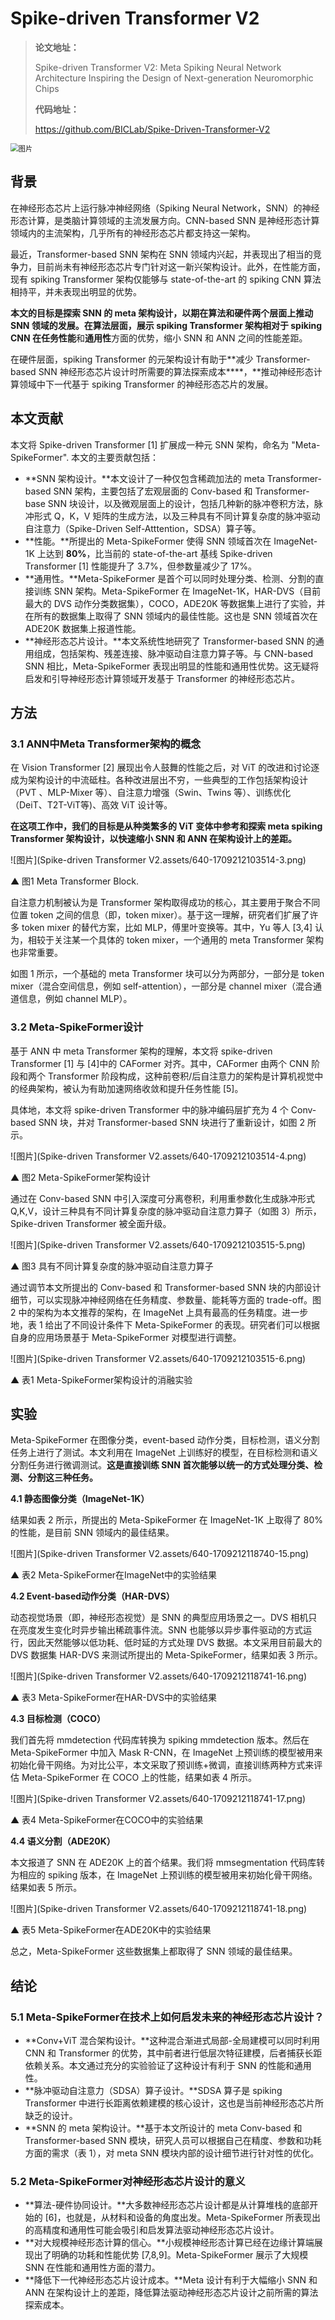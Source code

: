 # Spike-driven Transformer V2

> **论文地址：**
>
> Spike-driven Transformer V2: Meta Spiking Neural Network Architecture Inspiring the Design of Next-generation Neuromorphic Chips
>
> **代码地址：**
>
> https://github.com/BICLab/Spike-Driven-Transformer-V2

<img src="Spike-driven Transformer V2.assets/640.png" alt="图片" style="zoom:80%;" />

## **背景**

在神经形态芯片上运行脉冲神经网络（Spiking Neural Network，SNN）的神经形态计算，是类脑计算领域的主流发展方向。CNN-based SNN 是神经形态计算领域内的主流架构，几乎所有的神经形态芯片都支持这一架构。

最近，Transformer-based SNN 架构在 SNN 领域内兴起，并表现出了相当的竞争力，目前尚未有神经形态芯片专门针对这一新兴架构设计。此外，在性能方面，现有 spiking Transformer 架构仅能够与 state-of-the-art 的 spiking CNN 算法相持平，并未表现出明显的优势。

**本文的目标是探索 SNN 的 meta 架构设计，以期在算法和硬件两个层面上推动 SNN 领域的发展。**在算法层面，展示 spiking Transformer 架构相对于 spiking CNN 在**任务性能**和**通用性**方面的优势，缩小 SNN 和 ANN 之间的性能差距。

在硬件层面，spiking Transformer 的元架构设计有助于**减少 Transformer-based SNN 神经形态芯片设计时所需要的算法探索成本****，**推动神经形态计算领域中下一代基于 spiking Transformer 的神经形态芯片的发展。



## **本文贡献**

本文将 Spike-driven Transformer [1] 扩展成一种元 SNN 架构，命名为 "Meta-SpikeFormer". 本文的主要贡献包括：



- **SNN 架构设计。**本文设计了一种仅包含稀疏加法的 meta Transformer-based SNN 架构，主要包括了宏观层面的 Conv-based 和 Transformer-base SNN 块设计，以及微观层面上的设计，包括几种新的脉冲卷积方法，脉冲形式 Q，K，V 矩阵的生成方法，以及三种具有不同计算复杂度的脉冲驱动自注意力（Spike-Driven Self-Atttention，SDSA）算子等。
- **性能。**所提出的 Meta-SpikeFormer 使得 SNN 领域首次在 ImageNet-1K 上达到 **80%**，比当前的 state-of-the-art 基线 Spike-driven Transformer [1] 性能提升了 3.7%，但参数量减少了 17%。
- **通用性。**Meta-SpikeFormer 是首个可以同时处理分类、检测、分割的直接训练 SNN 架构。Meta-SpikeFormer 在 ImageNet-1K，HAR-DVS（目前最大的 DVS 动作分类数据集），COCO，ADE20K 等数据集上进行了实验，并在所有的数据集上取得了 SNN 领域内的最佳性能。这也是 SNN 领域首次在 ADE20K 数据集上报道性能。
- **神经形态芯片设计。**本文系统性地研究了 Transformer-based SNN 的通用组成，包括架构、残差连接、脉冲驱动自注意力算子等。与 CNN-based SNN 相比，Meta-SpikeFormer 表现出明显的性能和通用性优势。这无疑将启发和引导神经形态计算领域开发基于 Transformer 的神经形态芯片。



## **方法**

### **3.1 ANN中Meta Transformer架构的概念**

在 Vision Transformer [2] 展现出令人鼓舞的性能之后，对 ViT 的改进和讨论逐成为架构设计的中流砥柱。各种改进层出不穷，一些典型的工作包括架构设计（PVT 、MLP-Mixer 等）、自注意力增强（Swin、Twins 等）、训练优化（DeiT、T2T-ViT等)、高效 ViT 设计等。

**在这项工作中，我们的目标是从种类繁多的 ViT 变体中参考和探索 meta spiking Transformer 架构设计，以快速缩小 SNN 和 ANN 在架构设计上的差距。**

![图片](Spike-driven Transformer V2.assets/640-1709212103514-3.png)

▲ 图1 Meta Transformer Block.



自注意力机制被认为是 Transformer 架构取得成功的核心，其主要用于聚合不同位置 token 之间的信息（即，token mixer）。基于这一理解，研究者们扩展了许多 token mixer 的替代方案，比如 MLP，傅里叶变换等。其中，Yu 等人 [3,4] 认为，相较于关注某一个具体的 token mixer，一个通用的 meta Transformer 架构也非常重要。



如图 1 所示，一个基础的 meta Transformer 块可以分为两部分，一部分是 token mixer（混合空间信息，例如 self-attention），一部分是 channel mixer（混合通道信息，例如 channel MLP）。

### **3.2 Meta-SpikeFormer设计**

基于 ANN 中 meta Transformer 架构的理解，本文将 spike-driven Transformer [1] 与 [4]中的 CAFormer 对齐。其中，CAFormer 由两个 CNN 阶段和两个 Transformer 阶段构成，这种前卷积/后自注意力的架构是计算机视觉中的经典架构，被认为有助加速网络收敛和提升任务性能 [5]。



具体地，本文将 spike-driven Transformer 中的脉冲编码层扩充为 4 个 Conv-based SNN 块，并对 Transformer-based SNN 块进行了重新设计，如图 2 所示。

![图片](Spike-driven Transformer V2.assets/640-1709212103514-4.png)

▲ 图2 Meta-SpikeFormer架构设计



通过在 Conv-based SNN 中引入深度可分离卷积，利用重参数化生成脉冲形式 Q,K,V，设计三种具有不同计算复杂度的脉冲驱动自注意力算子（如图 3）所示，Spike-driven Transformer 被全面升级。

![图片](Spike-driven Transformer V2.assets/640-1709212103515-5.png)

▲ 图3 具有不同计算复杂度的脉冲驱动自注意力算子



通过调节本文所提出的 Conv-based 和 Transformer-based SNN 块的内部设计细节，可以实现脉冲神经网络在任务精度、参数量、能耗等方面的 trade-off。图 2 中的架构为本文推荐的架构，在 ImageNet 上具有最高的任务精度。进一步地，表 1 给出了不同设计条件下 Meta-SpikeFormer 的表现。研究者们可以根据自身的应用场景基于 Meta-SpikeFormer 对模型进行调整。

![图片](Spike-driven Transformer V2.assets/640-1709212103515-6.png)

▲ 表1 Meta-SpikeFormer架构设计的消融实验



## **实验**

Meta-SpikeFormer 在图像分类，event-based 动作分类，目标检测，语义分割任务上进行了测试。本文利用在 ImageNet 上训练好的模型，在目标检测和语义分割任务进行微调测试。**这是直接训练 SNN 首次能够以统一的方式处理分类、检测、分割这三种任务。**

**4.1 静态图像分类（ImageNet-1K）**

结果如表 2 所示，所提出的 Meta-SpikeFormer 在 ImageNet-1K 上取得了 80% 的性能，是目前 SNN 领域内的最佳结果。

![图片](Spike-driven Transformer V2.assets/640-1709212118740-15.png)

▲ 表2 Meta-SpikeFormer在ImageNet中的实验结果

**4.2 Event-based动作分类（HAR-DVS）**

动态视觉场景（即，神经形态视觉）是 SNN 的典型应用场景之一。DVS 相机只在亮度发生变化时异步输出稀疏事件流。SNN 也能够以异步事件驱动的方式运行，因此天然能够以低功耗、低时延的方式处理 DVS 数据。本文采用目前最大的 DVS 数据集 HAR-DVS 来测试所提出的 Meta-SpikeFormer，结果如表 3 所示。

![图片](Spike-driven Transformer V2.assets/640-1709212118741-16.png)

▲ 表3 Meta-SpikeFormer在HAR-DVS中的实验结果

**4.3 目标检测（COCO）**

我们首先将 mmdetection 代码库转换为 spiking mmdetection 版本。然后在 Meta-SpikeFormer 中加入 Mask R-CNN，在 ImageNet 上预训练的模型被用来初始化骨干网络。为对比公平，本文采取了预训练+微调，直接训练两种方式来评估 Meta-SpikeFormer 在 COCO 上的性能，结果如表 4 所示。

![图片](Spike-driven Transformer V2.assets/640-1709212118741-17.png)

▲ 表4 Meta-SpikeFormer在COCO中的实验结果

**4.4 语义分割（ADE20K）**

本文报道了 SNN 在 ADE20K 上的首个结果。我们将 mmsegmentation 代码库转为相应的 spiking 版本，在 ImageNet 上预训练的模型被用来初始化骨干网络。结果如表 5 所示。

![图片](Spike-driven Transformer V2.assets/640-1709212118741-18.png)

▲ 表5 Meta-SpikeFormer在ADE20K中的实验结果



总之，Meta-SpikeFormer 这些数据集上都取得了 SNN 领域的最佳结果。

## **结论**

### **5.1 Meta-SpikeFormer在技术上如何启发未来的神经形态芯片设计？**

- **Conv+ViT 混合架构设计。**这种混合渐进式局部-全局建模可以同时利用 CNN 和 Transformer 的优势，其中前者进行低层次特征建模，后者捕获长距依赖关系。本文通过充分的实验验证了这种设计有利于 SNN 的性能和通用性。
- **脉冲驱动自注意力（SDSA）算子设计。**SDSA 算子是 spiking Transformer 中进行长距离依赖建模的核心设计，这也是当前神经形态芯片所缺乏的设计。
- **SNN 的 meta 架构设计。**基于本文所设计的 meta Conv-based 和 Transformer-based SNN 模块，研究人员可以根据自己在精度、参数和功耗方面的需求（表 1），对 meta SNN 模块内部的设计细节进行针对性的优化。

### **5.2 Meta-SpikeFormer对神经形态芯片设计的意义**

- **算法-硬件协同设计。**大多数神经形态芯片设计都是从计算堆栈的底部开始的 [6]，也就是，从材料和设备的角度出发。Meta-SpikeFormer 所表现出的高精度和通用性可能会吸引和启发算法驱动神经形态芯片设计。 
- **对大规模神经形态计算的信心。**小规模神经形态计算已经在边缘计算端展现出了明确的功耗和性能优势 [7,8,9]。Meta-SpikeFormer 展示了大规模 SNN 在性能和通用性方面的潜力。
- **降低下一代神经形态芯片设计成本。**Meta 设计有利于大幅缩小 SNN 和 ANN 在架构设计上的差距，降低算法驱动神经形态芯片设计之前所需的算法探索成本。